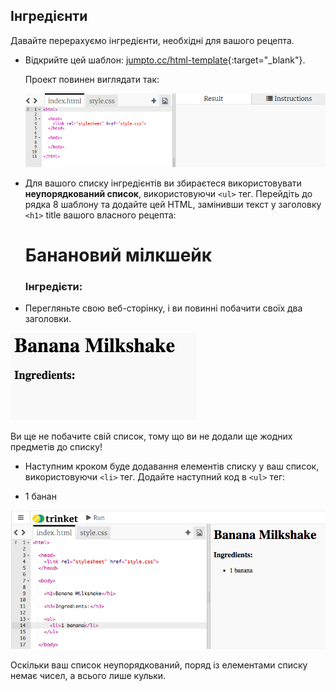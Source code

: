 ## Інгредієнти

Давайте перерахуємо інгредієнти, необхідні для вашого рецепта.

+ Відкрийте цей шаблон: [jumpto.cc/html-template](http://jumpto.cc/html-template){:target="_blank"}.
    
    Проект повинен виглядати так:
    
    ![скріншот](images/recipe-starter.png)

+ Для вашого списку інгредієнтів ви збираєтеся використовувати **неупорядкований список**, використовуючи `<ul>` тег. Перейдіть до рядка 8 шаблону та додайте цей HTML, замінивши текст у заголовку `<h1>` title вашого власного рецепта:

    <h1>Банановий мілкшейк</h1>
    <h3>Інгредієти:</h3>
    <ul>
    </ul>
    

+ Перегляньте свою веб-сторінку, і ви повинні побачити своїх два заголовки.

![скріншот](images/recipe-headings.png)

Ви ще не побачите свій список, тому що ви не додали ще жодних предметів до списку!

+ Наступним кроком буде додавання елементів списку у ваш список, використовуючи `<li>` тег. Додайте наступний код в `<ul>` тег:

    <li>1 банан</li>
    

![скріншот](images/recipe-ul.png)

Оскільки ваш список неупорядкований, поряд із елементами списку немає чисел, а всього лише кульки.